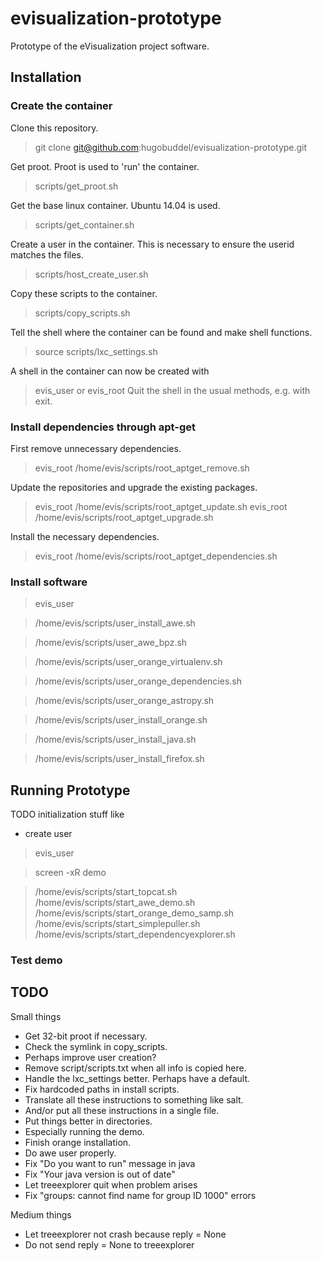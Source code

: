 # evisualization-prototype
Prototype of the eVisualization project software.

## Installation

### Create the container

Clone this repository.
> git clone git@github.com:hugobuddel/evisualization-prototype.git

Get proot. Proot is used to 'run' the container.
> scripts/get_proot.sh 

Get the base linux container. Ubuntu 14.04 is used.
> scripts/get_container.sh

Create a user in the container. This is necessary to ensure the userid matches the files.
> scripts/host_create_user.sh

Copy these scripts to the container.
> scripts/copy_scripts.sh

Tell the shell where the container can be found and make shell functions.
> source scripts/lxc_settings.sh

A shell in the container can now be created with
> evis_user
or
> evis_root
Quit the shell in the usual methods, e.g. with exit.

### Install dependencies through apt-get

First remove unnecessary dependencies.
> evis_root /home/evis/scripts/root_aptget_remove.sh

Update the repositories and upgrade the existing packages.
> evis_root /home/evis/scripts/root_aptget_update.sh
> evis_root /home/evis/scripts/root_aptget_upgrade.sh

Install the necessary dependencies.
> evis_root /home/evis/scripts/root_aptget_dependencies.sh

### Install software

> evis_user

> /home/evis/scripts/user_install_awe.sh

> /home/evis/scripts/user_awe_bpz.sh

> /home/evis/scripts/user_orange_virtualenv.sh

> /home/evis/scripts/user_orange_dependencies.sh

> /home/evis/scripts/user_orange_astropy.sh

> /home/evis/scripts/user_install_orange.sh

> /home/evis/scripts/user_install_java.sh

> /home/evis/scripts/user_install_firefox.sh 


## Running Prototype

TODO initialization stuff like
* create user

> evis_user

> screen -xR demo

> /home/evis/scripts/start_topcat.sh
> /home/evis/scripts/start_awe_demo.sh
> /home/evis/scripts/start_orange_demo_samp.sh
> /home/evis/scripts/start_simplepuller.sh
> /home/evis/scripts/start_dependencyexplorer.sh

### Test demo



## TODO

Small things
* Get 32-bit proot if necessary.
* Check the symlink in copy_scripts.
* Perhaps improve user creation?
* Remove script/scripts.txt when all info is copied here.
* Handle the lxc_settings better. Perhaps have a default.
* Fix hardcoded paths in install scripts.
* Translate all these instructions to something like salt.
* And/or put all these instructions in a single file.
* Put things better in directories.
* Especially running the demo.
* Finish orange installation.
* Do awe user properly.
* Fix "Do you want to run" message in java
* Fix "Your java version is out of date"
* Let treeexplorer quit when problem arises
* Fix "groups: cannot find name for group ID 1000" errors


Medium things
* Let treeexplorer not crash because reply = None
* Do not send reply = None to treeexplorer


